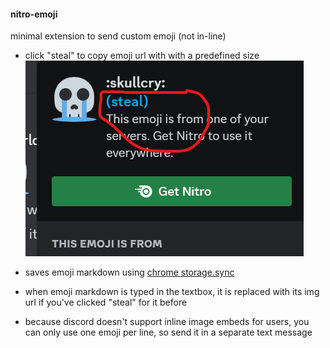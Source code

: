 #### nitro-emoji

minimal extension to send custom emoji (not in-line)

* click "steal" to copy emoji url with with a predefined size
  ![img describing the above info](./docs/image.png)

* saves emoji markdown using [chrome storage.sync](https://developer.chrome.com/docs/extensions/reference/storage/) 

* when emoji markdown is typed in the textbox, it is replaced with its img url if you've clicked "steal" for it before
* because discord doesn't support inline image embeds for users, you can only use one emoji per line, so send it in a separate text message 